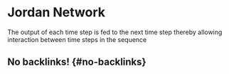 # Jordan Network


The output of each time step is fed to the next time step thereby allowing interaction between time steps in the sequence


## No backlinks! {#no-backlinks}
